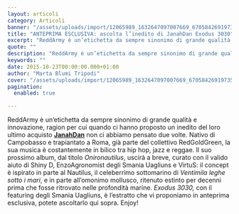```yaml
---
layout: articoli
category: Articoli
banner: "/assets/uploads/import/12065989_1632647097007669_6705842691973505722_n.jpg"
title: "ANTEPRIMA ESCLUSIVA: ascolta l’inedito di JanahDan Exodus 3030"
excerpt: "ReddArmy è un’etichetta da sempre sinonimo di grande qualità e innovazione, ragion per cui quando ci hanno proposto un inedito del loro ultimo acquisto JanahDan non ci abbiamo pensato due volte. Nativo di Campobasso e trapiantato a Roma, già parte del collettivo RedGoldGreen, la sua musica è costantemente in bilico tra hip hop, jazz e [&hellip"
quote: ""
description: "ReddArmy è un’etichetta da sempre sinonimo di grande qualità e innovazione, ragion per cui quando ci hanno proposto un inedito del loro ultimo acquisto JanahDan non ci abbiamo pensato due volte. Nativo di Campobasso e trapiantato a Roma, già parte del collettivo RedGoldGreen, la sua musica è costantemente in bilico tra hip hop, jazz e [&hellip"
keywords: ""
date: 2015-10-23T00:00:00.000+01:00
author: "Marta Blumi Tripodi"
cover: "/assets/uploads/import/12065989_1632647097007669_6705842691973505722_n.jpg"
pagination:
  enabled: true

---
```


ReddArmy è un’etichetta da sempre sinonimo di grande qualità e innovazione, ragion per cui quando ci hanno proposto un inedito del loro ultimo acquisto **[JanahDan](https://www.facebook.com/Janahdanofficial)** non ci abbiamo pensato due volte. Nativo di Campobasso e trapiantato a Roma, già parte del collettivo RedGoldGreen, la sua musica è costantemente in bilico tra hip hop, jazz e reggae. Il suo prossimo album, dal titolo _Onironautilus_, uscirà a breve, curato con il valido aiuto di Shiny D, EnzoAgronomist degli Smania Uagliuns e VirtuS: il concept è ispirato in parte al Nautilus, il celeberrimo sottomarino di _Ventimila leghe sotto i mari_, e in parte all’omonimo mollusco, ritenuto estinto per decenni prima che fosse ritrovato nelle profondità marine. _Exodus 3030,_ con il featuring degli Smania Uagliuns, è l’estratto che vi proponiamo in anteprima esclusiva, potete ascoltarlo qui sopra. Enjoy!